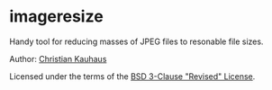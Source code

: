 imageresize
===========

Handy tool for reducing masses of JPEG files to resonable file sizes.

Author: [Christian Kauhaus](christian@kauhaus.de)

Licensed under the terms of the
[BSD 3-Clause "Revised" License](https://opensource.org/licenses/BSD-3-Clause).
